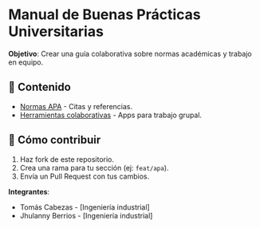 # Manual de Buenas Prácticas Universitarias  

**Objetivo**: Crear una guía colaborativa sobre normas académicas y trabajo en equipo.  

## 📂 Contenido  
- [Normas APA](/documentos/apa.md) - Citas y referencias.  
- [Herramientas colaborativas](/referencias/herramientas.md) - Apps para trabajo grupal.  

## 👥 Cómo contribuir  
1. Haz fork de este repositorio.  
2. Crea una rama para tu sección (ej: `feat/apa`).  
3. Envía un Pull Request con tus cambios.  

**Integrantes**:  
- Tomás Cabezas - [Ingeniería industrial] 
- Jhulanny Berrios - [Ingeniería industrial]  
